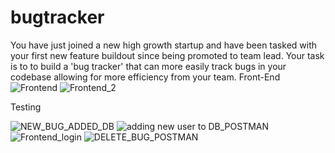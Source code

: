 # bugtracker

You have just joined a new high growth startup and have been tasked with your first new feature  buildout since being promoted to team lead. Your task is to to build a 'bug tracker' that can more easily track bugs in your codebase allowing for more efficiency from your team.
Front-End
![Frontend](https://user-images.githubusercontent.com/36484444/151936155-5c992841-fae3-4afd-8b56-dbc8dea4e1d7.png)
![Frontend_2](https://user-images.githubusercontent.com/36484444/151936298-959bc22f-4916-4852-86be-6f5a39f661bc.png)

Testing

![NEW_BUG_ADDED_DB](https://user-images.githubusercontent.com/36484444/151936219-a808a416-4d45-4db2-94f8-976cd60c81ed.png)
![adding new user to DB_POSTMAN](https://user-images.githubusercontent.com/36484444/151936234-a86487c9-2768-4eb5-86fa-fc50629187d1.png)
![Frontend_login](https://user-images.githubusercontent.com/36484444/151936267-e3b907a9-9cd3-423b-8f39-1429ef4d42c7.png)
![DELETE_BUG_POSTMAN](https://user-images.githubusercontent.com/36484444/151936284-2cab9641-a34a-41d0-851f-30a063900988.png)
